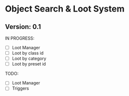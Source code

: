 ﻿# Object Search & Loot System
## Version: 0.1

IN PROGRESS:
- [ ] Loot Manager
- [ ] Loot by class id 
- [ ] Loot by category 
- [ ] Loot by preset id

TODO: 
- [ ] Loot Manager
- [ ] Triggers